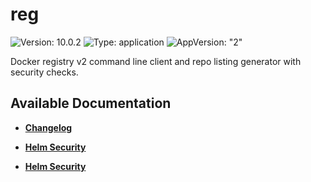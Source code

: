 # reg

![Version: 10.0.2](https://img.shields.io/badge/Version-10.0.2-informational?style=flat-square) ![Type: application](https://img.shields.io/badge/Type-application-informational?style=flat-square) ![AppVersion: "2"](https://img.shields.io/badge/AppVersion-"2"-informational?style=flat-square)

Docker registry v2 command line client and repo listing generator with security checks.

## Available Documentation

- [**Changelog**](CHANGELOG)

- [**Helm Security**](container-security)

- [**Helm Security**](helm-security)

